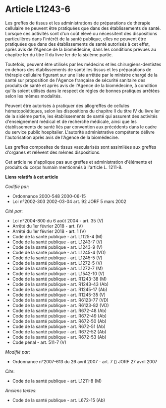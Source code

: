 # Article L1243-6

Les greffes de tissus et les administrations de préparations de thérapie cellulaire ne peuvent être pratiquées que dans des
établissements de santé. Lorsque ces activités sont d'un coût élevé ou nécessitent des dispositions particulières dans
l'intérêt de la santé publique, elles ne peuvent être pratiquées que dans des établissements de santé autorisés à cet effet,
après avis de l'Agence de la biomédecine, dans les conditions prévues au chapitre Ier du titre II du livre Ier de la sixième
partie.

Toutefois, peuvent être utilisés par les médecins et les chirurgiens-dentistes en dehors des établissements de santé les
tissus et les préparations de thérapie cellulaire figurant sur une liste arrêtée par le ministre chargé de la santé sur
proposition de l'Agence française de sécurité sanitaire des produits de santé et après avis de l'Agence de la biomédecine, à
condition qu'ils soient utilisés dans le respect de règles de bonnes pratiques arrêtées selon les mêmes modalités.

Peuvent être autorisés à pratiquer des allogreffes de cellules hématopoïétiques, selon les dispositions du chapitre II du
titre IV du livre Ier de la sixième partie, les établissements de santé qui assurent des activités d'enseignement médical et
de recherche médicale, ainsi que les établissements de santé liés par convention aux précédents dans le cadre du service
public hospitalier. L'autorité administrative compétente délivre l'autorisation après avis de l'Agence de la biomédecine.

Les greffes composites de tissus vascularisés sont assimilées aux greffes d'organes et relèvent des mêmes dispositions.

Cet article ne s'applique pas aux greffes et administration d'éléments et produits du corps humain mentionnés à l'article L.
1211-8.

**Liens relatifs à cet article**

_Codifié par_:

  - Ordonnance 2000-548 2000-06-15
  - Loi n°2002-303 2002-03-04 art. 92 JORF 5 mars 2002

_Cité par_:

  - Loi n°2004-800 du 6 août 2004 - art. 35 (V)
  - Arrêté du 1er février 2018 - art. (V)
  - Arrêté du 1er février 2018 - art. 1 (V)
  - Code de la santé publique - art. L1125-4 (M)
  - Code de la santé publique - art. L1243-7 (V)
  - Code de la santé publique - art. L1243-9 (V)
  - Code de la santé publique - art. L1245-4 (VD)
  - Code de la santé publique - art. L1245-5 (V)
  - Code de la santé publique - art. L1272-5 (V)
  - Code de la santé publique - art. L1272-7 (M)
  - Code de la santé publique - art. L1542-10 (V)
  - Code de la santé publique - art. R1243-38 (M)
  - Code de la santé publique - art. R1243-43 (Ab)
  - Code de la santé publique - art. R1245-17 (Ab)
  - Code de la santé publique - art. R1245-35 (V)
  - Code de la santé publique - art. R6123-77 (VD)
  - Code de la santé publique - art. R6123-82 (VD)
  - Code de la santé publique - art. R672-48 (Ab)
  - Code de la santé publique - art. R672-49 (Ab)
  - Code de la santé publique - art. R672-50 (Ab)
  - Code de la santé publique - art. R672-51 (Ab)
  - Code de la santé publique - art. R672-52 (Ab)
  - Code de la santé publique - art. R672-53 (Ab)
  - Code pénal - art. 511-7 (V)

_Modifié par_:

  - Ordonnance n°2007-613 du 26 avril 2007 - art. 7 () JORF 27 avril 2007

_Cite_:

  - Code de la santé publique - art. L1211-8 (M)

_Anciens textes_:

  - Code de la santé publique - art. L672-15 (Ab)
